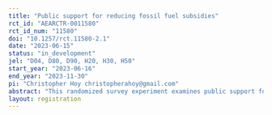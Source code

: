 ```yaml
---
title: "Public support for reducing fossil fuel subsidies"
rct_id: "AEARCTR-0011580"
rct_id_num: "11580"
doi: "10.1257/rct.11580-2.1"
date: "2023-06-15"
status: "in_development"
jel: "D04, D80, D90, H20, H30, H50"
start_year: "2023-06-16"
end_year: "2023-11-30"
pi: "Christopher Hoy christopherahoy@gmail.com"
abstract: "This randomized survey experiment examines public support for reducing fossil fuel subsidies and will be conducted with over 32,000 respondents across 12 middle-income countries that spend around US$120billion annually on fossil fuel subsidies. "
layout: registration
---
```


